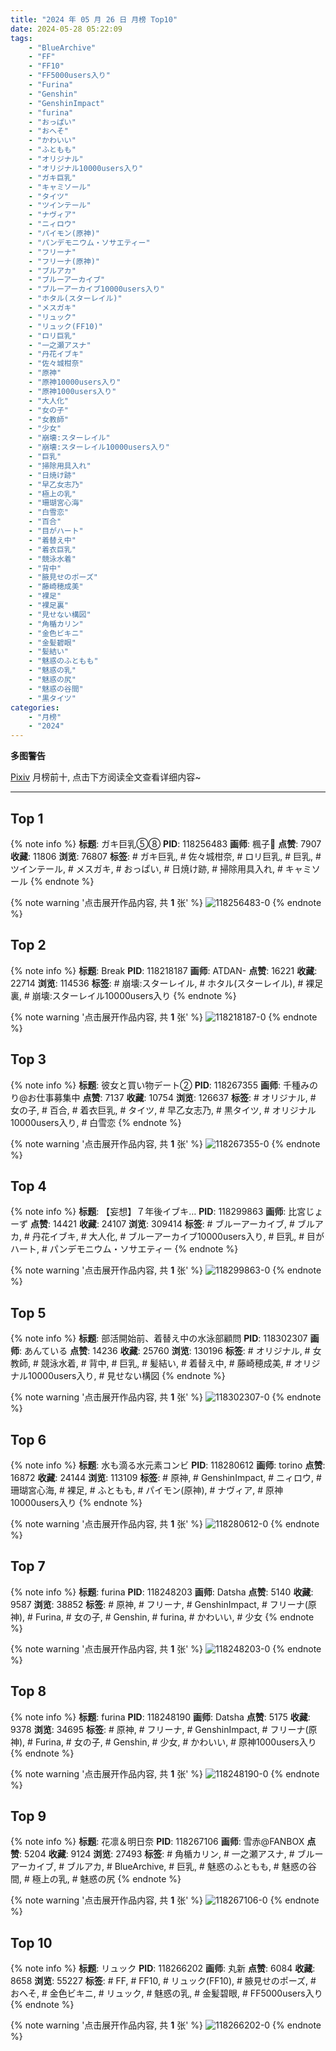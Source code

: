 ```yaml
---
title: "2024 年 05 月 26 日 月榜 Top10"
date: 2024-05-28 05:22:09
tags:
    - "BlueArchive"
    - "FF"
    - "FF10"
    - "FF5000users入り"
    - "Furina"
    - "Genshin"
    - "GenshinImpact"
    - "furina"
    - "おっぱい"
    - "おへそ"
    - "かわいい"
    - "ふともも"
    - "オリジナル"
    - "オリジナル10000users入り"
    - "ガキ巨乳"
    - "キャミソール"
    - "タイツ"
    - "ツインテール"
    - "ナヴィア"
    - "ニィロウ"
    - "パイモン(原神)"
    - "パンデモニウム・ソサエティー"
    - "フリーナ"
    - "フリーナ(原神)"
    - "ブルアカ"
    - "ブルーアーカイブ"
    - "ブルーアーカイブ10000users入り"
    - "ホタル(スターレイル)"
    - "メスガキ"
    - "リュック"
    - "リュック(FF10)"
    - "ロリ巨乳"
    - "一之瀬アスナ"
    - "丹花イブキ"
    - "佐々城柑奈"
    - "原神"
    - "原神10000users入り"
    - "原神1000users入り"
    - "大人化"
    - "女の子"
    - "女教師"
    - "少女"
    - "崩壊:スターレイル"
    - "崩壊:スターレイル10000users入り"
    - "巨乳"
    - "掃除用具入れ"
    - "日焼け跡"
    - "早乙女志乃"
    - "極上の乳"
    - "珊瑚宮心海"
    - "白雪恋"
    - "百合"
    - "目がハート"
    - "着替え中"
    - "着衣巨乳"
    - "競泳水着"
    - "背中"
    - "腋見せのポーズ"
    - "藤崎穂成美"
    - "裸足"
    - "裸足裏"
    - "見せない構図"
    - "角楯カリン"
    - "金色ビキニ"
    - "金髪碧眼"
    - "髪結い"
    - "魅惑のふともも"
    - "魅惑の乳"
    - "魅惑の尻"
    - "魅惑の谷間"
    - "黒タイツ"
categories:
    - "月榜"
    - "2024"
---
```


<i class="fa fa-triangle-exclamation"></i>**多图警告**<i class="fa fa-triangle-exclamation"></i>

[Pixiv](https://www.pixiv.net/) 月榜前十, 点击下方阅读全文查看详细内容~

<!-- more -->

---

## Top 1

{% note info %}
**标题**: ガキ巨乳⑤⑧
**PID**: 118256483 **画师**: 楓子🍁
**点赞**: 7907 **收藏**: 11806 **浏览**: 76807
**标签**: # ガキ巨乳, # 佐々城柑奈, # ロリ巨乳, # 巨乳, # ツインテール, # メスガキ, # おっぱい, # 日焼け跡, # 掃除用具入れ, # キャミソール
{% endnote %}

{% note warning '点击展开作品内容, 共 **1** 张' %}
![118256483-0](https://i.pixiv.re/img-original/img/2024/04/29/08/00/04/118256483_p0.jpg)
{% endnote %}

## Top 2

{% note info %}
**标题**: Break
**PID**: 118218187 **画师**: ATDAN-
**点赞**: 16221 **收藏**: 22714 **浏览**: 114536
**标签**: # 崩壊:スターレイル, # ホタル(スターレイル), # 裸足裏, # 崩壊:スターレイル10000users入り
{% endnote %}

{% note warning '点击展开作品内容, 共 **1** 张' %}
![118218187-0](https://i.pixiv.re/img-original/img/2024/04/28/01/23/09/118218187_p0.png)
{% endnote %}

## Top 3

{% note info %}
**标题**: 彼女と買い物デート②
**PID**: 118267355 **画师**: 千種みのり@お仕事募集中
**点赞**: 7137 **收藏**: 10754 **浏览**: 126637
**标签**: # オリジナル, # 女の子, # 百合, # 着衣巨乳, # タイツ, # 早乙女志乃, # 黒タイツ, # オリジナル10000users入り, # 白雪恋
{% endnote %}

{% note warning '点击展开作品内容, 共 **1** 张' %}
![118267355-0](https://i.pixiv.re/img-original/img/2024/04/29/17/29/12/118267355_p0.jpg)
{% endnote %}

## Top 4

{% note info %}
**标题**: 【妄想】７年後イブキ…
**PID**: 118299863 **画师**: 比宮じょーず
**点赞**: 14421 **收藏**: 24107 **浏览**: 309414
**标签**: # ブルーアーカイブ, # ブルアカ, # 丹花イブキ, # 大人化, # ブルーアーカイブ10000users入り, # 巨乳, # 目がハート, # パンデモニウム・ソサエティー
{% endnote %}

{% note warning '点击展开作品内容, 共 **1** 张' %}
![118299863-0](https://i.pixiv.re/img-original/img/2024/04/30/19/04/51/118299863_p0.png)
{% endnote %}

## Top 5

{% note info %}
**标题**: 部活開始前、着替え中の水泳部顧問
**PID**: 118302307 **画师**: あんている
**点赞**: 14236 **收藏**: 25760 **浏览**: 130196
**标签**: # オリジナル, # 女教師, # 競泳水着, # 背中, # 巨乳, # 髪結い, # 着替え中, # 藤崎穂成美, # オリジナル10000users入り, # 見せない構図
{% endnote %}

{% note warning '点击展开作品内容, 共 **1** 张' %}
![118302307-0](https://i.pixiv.re/img-original/img/2024/04/30/20/28/14/118302307_p0.jpg)
{% endnote %}

## Top 6

{% note info %}
**标题**: 水も滴る水元素コンビ
**PID**: 118280612 **画师**: torino
**点赞**: 16872 **收藏**: 24144 **浏览**: 113109
**标签**: # 原神, # GenshinImpact, # ニィロウ, # 珊瑚宮心海, # 裸足, # ふともも, # パイモン(原神), # ナヴィア, # 原神10000users入り
{% endnote %}

{% note warning '点击展开作品内容, 共 **1** 张' %}
![118280612-0](https://i.pixiv.re/img-original/img/2024/04/30/00/00/26/118280612_p0.jpg)
{% endnote %}

## Top 7

{% note info %}
**标题**: furina
**PID**: 118248203 **画师**: Datsha
**点赞**: 5140 **收藏**: 9587 **浏览**: 38852
**标签**: # 原神, # フリーナ, # GenshinImpact, # フリーナ(原神), # Furina, # 女の子, # Genshin, # furina, # かわいい, # 少女
{% endnote %}

{% note warning '点击展开作品内容, 共 **1** 张' %}
![118248203-0](https://i.pixiv.re/img-original/img/2024/04/29/00/00/30/118248203_p0.png)
{% endnote %}

## Top 8

{% note info %}
**标题**: furina
**PID**: 118248190 **画师**: Datsha
**点赞**: 5175 **收藏**: 9378 **浏览**: 34695
**标签**: # 原神, # フリーナ, # GenshinImpact, # フリーナ(原神), # Furina, # 女の子, # Genshin, # 少女, # かわいい, # 原神1000users入り
{% endnote %}

{% note warning '点击展开作品内容, 共 **1** 张' %}
![118248190-0](https://i.pixiv.re/img-original/img/2024/04/29/00/00/27/118248190_p0.png)
{% endnote %}

## Top 9

{% note info %}
**标题**: 花凛＆明日奈
**PID**: 118267106 **画师**: 雪赤@FANBOX
**点赞**: 5204 **收藏**: 9124 **浏览**: 27493
**标签**: # 角楯カリン, # 一之瀬アスナ, # ブルーアーカイブ, # ブルアカ, # BlueArchive, # 巨乳, # 魅惑のふともも, # 魅惑の谷間, # 極上の乳, # 魅惑の尻
{% endnote %}

{% note warning '点击展开作品内容, 共 **1** 张' %}
![118267106-0](https://i.pixiv.re/img-original/img/2024/04/29/17/18/13/118267106_p0.jpg)
{% endnote %}

## Top 10

{% note info %}
**标题**: リュック
**PID**: 118266202 **画师**: 丸新
**点赞**: 6084 **收藏**: 8658 **浏览**: 55227
**标签**: # FF, # FF10, # リュック(FF10), # 腋見せのポーズ, # おへそ, # 金色ビキニ, # リュック, # 魅惑の乳, # 金髪碧眼, # FF5000users入り
{% endnote %}

{% note warning '点击展开作品内容, 共 **1** 张' %}
![118266202-0](https://i.pixiv.re/img-original/img/2024/04/29/16/39/29/118266202_p0.jpg)
{% endnote %}
